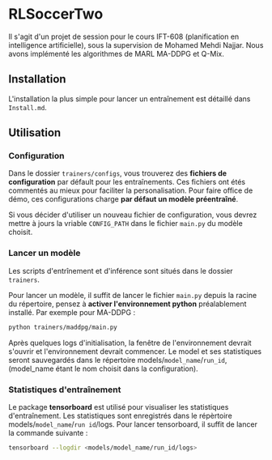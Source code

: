 # RLSoccerTwo

Il s'agit d'un projet de session pour le cours IFT-608 (planification en intelligence artificielle), sous la supervision de Mohamed Mehdi Najjar. Nous avons implémenté les algorithmes de MARL MA-DDPG et Q-Mix.

## Installation

L'installation la plus simple pour lancer un entraînement est détaillé dans `Install.md`.

## Utilisation

### Configuration

Dans le dossier `trainers/configs`, vous trouverez des **fichiers de configuration** par défault pour les entraînements. Ces fichiers ont étés commentés au mieux pour faciliter la personalisation. Pour faire office de démo, ces configurations charge **par défaut un modèle préentraîné**.

Si vous décider d'utiliser un nouveau fichier de configuration, vous devrez mettre à jours la vriable `CONFIG_PATH` dans le fichier `main.py` du modèle choisit.

### Lancer un modèle

Les scripts d'entrînement et d'inférence sont situés dans le dossier `trainers`.

Pour lancer un modèle, il suffit de lancer le fichier `main.py` depuis la racine du répertoire, pensez à **activer l'environnement python** préalablement installé.
Par exemple pour MA-DDPG :

```bash
python trainers/maddpg/main.py
```

Après quelques logs d'initialisation, la fenêtre de l'environnement devrait s'ouvrir et l'environnement devrait commencer. Le model et ses statistiques seront sauvegardés dans le répertoire models/`model_name`/`run_id`, (model_name étant le nom choisit dans la configuration).

### Statistiques d'entraînement

Le package **tensorboard** est utilisé pour visualiser les statistiques d'entraînement. Les statistiques sont enregistrés dans le répèrtoire models/`model_name`/`run id`/logs. Pour lancer tensorboard, il suffit de lancer la commande suivante :

```bash
tensorboard --logdir <models/model_name/run_id/logs>
```
